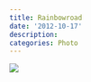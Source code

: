```yaml
---
title: Rainbowroad
date: '2012-10-17'
description:
categories: Photo
---
```




<img class="aligncenter" src="{{urls.media}}/longboard/rainbowroadhud.jpg">

